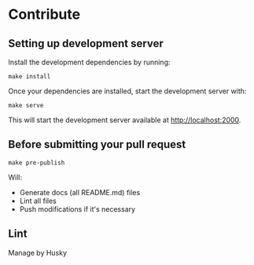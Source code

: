 # Contribute

## Setting up development server

Install the development dependencies by running:

```shell
make install
```

Once your dependencies are installed, start the development server with:

```shell
make serve
```

This will start the development server available at [http://localhost:2000](http://localhost:2000).

## Before submitting your pull request

```shell
make pre-publish
```

Will:

- Generate docs (all README.md) files
- Lint all files
- Push modifications if it's necessary

## Lint

Manage by Husky
